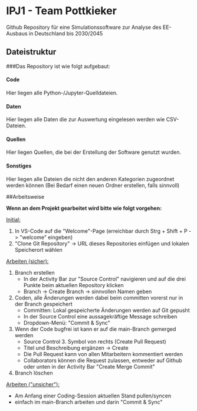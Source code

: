 # IPJ1 - Team Pottkieker

Github Repository für eine Simulationssoftware zur Analyse des EE-Ausbaus in Deutschland bis 2030/2045

## Dateistruktur

###Das Repository ist wie folgt aufgebaut:

#### Code

Hier liegen alle Python-/Jupyter-Quelldateien.

#### Daten

Hier liegen alle Daten die zur Auswertung eingelesen werden wie CSV-Dateien.

#### Quellen

Hier liegen Quellen, die bei der Erstellung der Software genutzt wurden.

#### Sonstiges

Hier liegen alle Dateien die nicht den anderen Kategorien zugeordnet werden können (Bei Bedarf einen neuen Ordner erstellen, falls sinnvoll)

##Arbeitsweise

**Wenn an dem Projekt gearbeitet wird bitte wie folgt vorgehen:**

<ins>Initial:</ins>
1. In VS-Code auf die "Welcome"-Page (erreichbar durch Strg + Shift + P -> "welcome" eingeben)
2. "Clone Git Repository" -> URL dieses Repositories einfügen und lokalen Speicherort wählen

<ins>Arbeiten (sicher):</ins>
1. Branch erstellen
    * In der Activity Bar zur "Source Control" navigieren und auf die drei Punkte beim aktuellen Repository klicken
    * Branch -> Create Branch -> sinnvollen Namen geben
2. Coden, alle Änderungen werden dabei beim committen vorerst nur in der Branch gespeichert
    * Committen: Lokal gespeicherte Änderungen werden auf Git gepusht
    * In der Source Control eine aussagekräftige Message schreiben
    * Dropdown-Menü: "Commit & Sync"
3. Wenn der Code bugfrei ist kann er auf die main-Branch gemerged werden
    * Source Control 3. Symbol von rechts (Create Pull Request)
    * Titel und Beschreibung ergänzen -> Create
    * Die Pull Request kann von allen Mitarbeitern kommentiert werden
    * Collaborators können die Request zulassen, entweder auf Github oder unten in der Activity Bar "Create Merge Commit"
4. Branch löschen

<ins>Arbeiten ("unsicher"):</ins>
* Am Anfang einer Coding-Session aktuellen Stand pullen/syncen
* einfach im main-Branch arbeiten und darin "Commit & Sync" 

